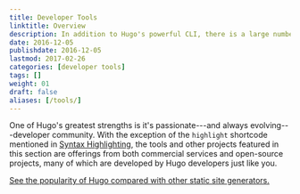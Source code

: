 ```yaml
---
title: Developer Tools
linktitle: Overview
description: In addition to Hugo's powerful CLI, there is a large number of community-developed tool chains for Hugo developers.
date: 2016-12-05
publishdate: 2016-12-05
lastmod: 2017-02-26
categories: [developer tools]
tags: []
weight: 01
draft: false
aliases: [/tools/]
---
```


One of Hugo's greatest strengths is it's passionate---and always evolving---developer community. With the exception of the `highlight` shortcode mentioned in [Syntax Highlighting][syntax], the tools and other projects featured in this section are offerings from both commercial services and open-source projects, many of which are developed by Hugo developers just like you.

[See the popularity of Hugo compared with other static site generators.][staticgen]

[staticgen]: https://staticgen.com
[syntax]: /developer-tools/syntax-highlighting/